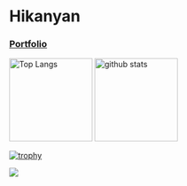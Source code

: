 # Hikanyan


### [Portfolio](https://Hikanyan.wixsite.com/Hikanyan-portfolio)
<p align="left"> 
  <img alt="Top Langs" height="150px" src="https://github-readme-stats.vercel.app/api/top-langs/?username=Hikanyan&layout=compact&count_private=true&show_icons=true&theme=synthwave" />
  <img alt="github stats" height="150px" src="https://github-readme-stats.vercel.app/api?username=Hikanyan&count_private=true&show_icons=true&show_icons=true&theme=synthwave" />
</p>

[![trophy](https://github-profile-trophy.vercel.app/?username=Hikanyan&theme=juicyfresh)](https://github.com/ryo-ma/github-profile-trophy)

![](https://github-profile-summary-cards.vercel.app/api/cards/profile-details?username=Hikanyan&theme=monokai)
